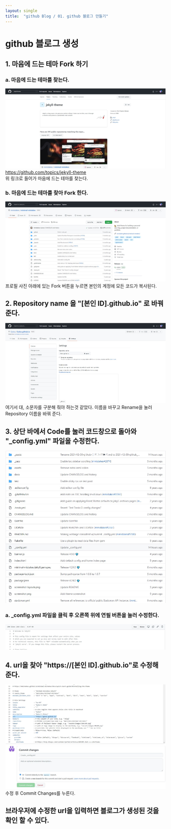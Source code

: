 ```yaml
---
layout: single
title:  "github Blog / 01. github 블로그 만들기"
---
```


# github 블로그 생성

## 1. 마음에 드는 테마 Fork 하기
### a. 마음에 드는 테마를 찾는다.
![마음에 드는 테마 찾기](../images/2021-12-30/01.JPG)
<https://github.com/topics/jekyll-theme>  
위 링크로 들어가 마음에 드는 테마를 찾는다.

### b. 마음에 드는 테마를 찾아 Fork 한다.
![마음에 드는 테마 Fork 하기](../images/2021-12-30/02.JPG)
프로필 사진 아래에 있는 Fork 버튼을 누르면 본인의 계정에 모든 코드가 복사된다.

## 2. Repository name 을 "[본인 ID].github.io" 로 바꿔준다.
![Repository name setting](../images/2021-12-30/03.JPG)
여기서 대, 소문자를 구분해 줘야 하는것 같았다.
이름을 바꾸고 Rename을 눌러 Repository 이름을 바꿔 준다.

## 3. 상단 바에서 Code를 눌러 코드창으로 돌아와 "_config.yml" 파일을 수정한다.
![Repository name setting](../images/2021-12-30/04.JPG)

### a. _config.yml 파일을 클릭 후 오른쪽 위에 연필 버튼을 눌러 수정한다.
![Repository name setting](../images/2021-12-30/05.JPG)

## 4. url을 찾아 "https://[본인 ID].github.io"로 수정해 준다.
![Repository name setting](../images/2021-12-30/06.JPG)
수정 후 Commit Changes를 누른다.

## 브라우저에 수정한 url을 입력하면 블로그가 생성된 것을 확인 할 수 있다.
